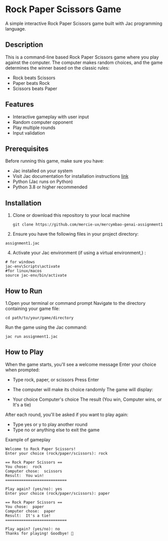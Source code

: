 # Rock Paper Scissors Game
A simple interactive Rock Paper Scissors game built with Jac programming language.

## Description
This is a command-line based Rock Paper Scissors game where you play against the computer. 
The computer makes random choices, and the game determines the winner based on the classic rules:

- Rock beats Scissors
- Paper beats Rock
- Scissors beats Paper

## Features

- Interactive gameplay with user input
- Random computer opponent
- Play multiple rounds
- Input validation

## Prerequisites
Before running this game, make sure you have:

- Jac installed on your system
- Visit Jac documentation for installation instructions [link](https://www.jac-lang.org/learn/installation/)
- Python (Jac runs on Python)
- Python 3.8 or higher recommended

## Installation

1. Clone or download this repository to your local machine
   ```
   git clone https://github.com/mercie-ux/mercymbao-genai-assignment1
   ```
2. Ensure you have the following files in your project directory:
```
assignment1.jac
```

4. Activate your Jac environment (if using a virtual environment,) :
```
# for windows
jac-env\Scripts\activate
#for linux/macos
source jac-env/bin/activate

```
## How to Run

1.Open your terminal or command prompt
Navigate to the directory containing your game file:
```
cd path/to/your/game/directory
```
Run the game using the Jac command:
```
jac run assignment1.jac
```
## How to Play

When the game starts, you'll see a welcome message
Enter your choice when prompted:

- Type rock, paper, or scissors
Press Enter

- The computer will make its choice randomly
The game will display:

- Your choice
Computer's choice
The result (You win, Computer wins, or It's a tie)

After each round, you'll be asked if you want to play again:

- Type yes or y to play another round
- Type no or anything else to exit the game

Example of gameplay
```
Welcome to Rock Paper Scissors!
Enter your choice (rock/paper/scissors): rock

== Rock Paper Scissors ==
You chose:  rock
Computer chose:  scissors
Result:  You win!
===========================

Play again? (yes/no): yes
Enter your choice (rock/paper/scissors): paper

== Rock Paper Scissors ==
You chose:  paper
Computer chose:  paper
Result:  It's a tie!
===========================

Play again? (yes/no): no
Thanks for playing! Goodbye! 👋
```
